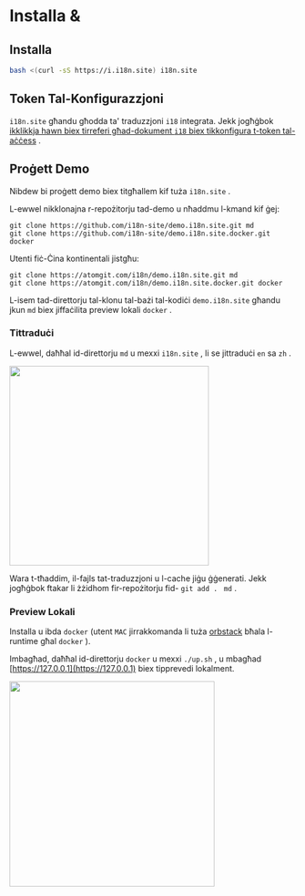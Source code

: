 # Installa &

## Installa

```sh
bash <(curl -sS https://i.i18n.site) i18n.site
```

## Token Tal-Konfigurazzjoni

`i18n.site` għandu għodda ta' traduzzjoni `i18` integrata. Jekk jogħġbok [ikklikkja hawn biex tirreferi għad-dokument `i18` biex tikkonfigura t-token tal-aċċess](/i18/use) .

## Proġett Demo

Nibdew bi proġett demo biex titgħallem kif tuża `i18n.site` .

L-ewwel nikklonajna r-repożitorju tad-demo u nħaddmu l-kmand kif ġej:

```
git clone https://github.com/i18n-site/demo.i18n.site.git md
git clone https://github.com/i18n-site/demo.i18n.site.docker.git docker
```

Utenti fiċ-Ċina kontinentali jistgħu:

```
git clone https://atomgit.com/i18n/demo.i18n.site.git md
git clone https://atomgit.com/i18n/demo.i18n.site.docker.git docker
```

L-isem tad-direttorju tal-klonu tal-bażi tal-kodiċi `demo.i18n.site` għandu jkun `md` biex jiffaċilita preview lokali `docker` .

### Tittraduċi

L-ewwel, daħħal id-direttorju `md` u mexxi `i18n.site` , li se jittraduċi `en` sa `zh` .

<img src="https://p.3ti.site/1721114619.avif" style="width:350px">

Wara t-tħaddim, il-fajls tat-traduzzjoni u l-cache jiġu ġġenerati. Jekk jogħġbok ftakar li żżidhom fir-repożitorju fid- `git add . ` `md` .

### Preview Lokali

Installa u ibda `docker` (utent `MAC` jirrakkomanda li tuża [orbstack](https://orbstack.dev) bħala l-runtime għal `docker` ).

Imbagħad, daħħal id-direttorju `docker` u mexxi `./up.sh` , u mbagħad [https://127.0.0.1](https://127.0.0.1) biex tipprevedi lokalment.

<img src="//p.3ti.site/1721104238.avif" style="width:360px">
